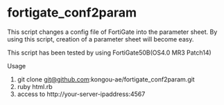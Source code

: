 fortigate_conf2param
====================
This script changes a config file of FortiGate into the parameter sheet. 
By using this script, creation of a parameter sheet will become easy. 

This script has been tested by using FortiGate50B(OS4.0 MR3 Patch14)

Usage

1.  git clone git@github.com:kongou-ae/fortigate_conf2param.git
2.  ruby html.rb
3.  access to http://your-server-ipaddress:4567

